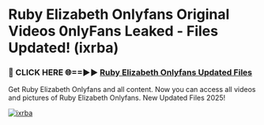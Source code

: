 # Ruby Elizabeth Onlyfans Original Videos 0nlyFans Leaked - Files Updated! (ixrba)

<h3>🔴 CLICK HERE 🌐==►► <a href="https://tinyurl.com/ehrbuxhb" rel="nofollow">Ruby Elizabeth Onlyfans Updated Files</a></h3>

Get Ruby Elizabeth Onlyfans and all content. Now you can access all videos and pictures of Ruby Elizabeth Onlyfans. New Updated Files 2025!

[![ixrba](https://i.imgur.com/lVYEuWS.gif)](https://tinyurl.com/ehrbuxhb)
